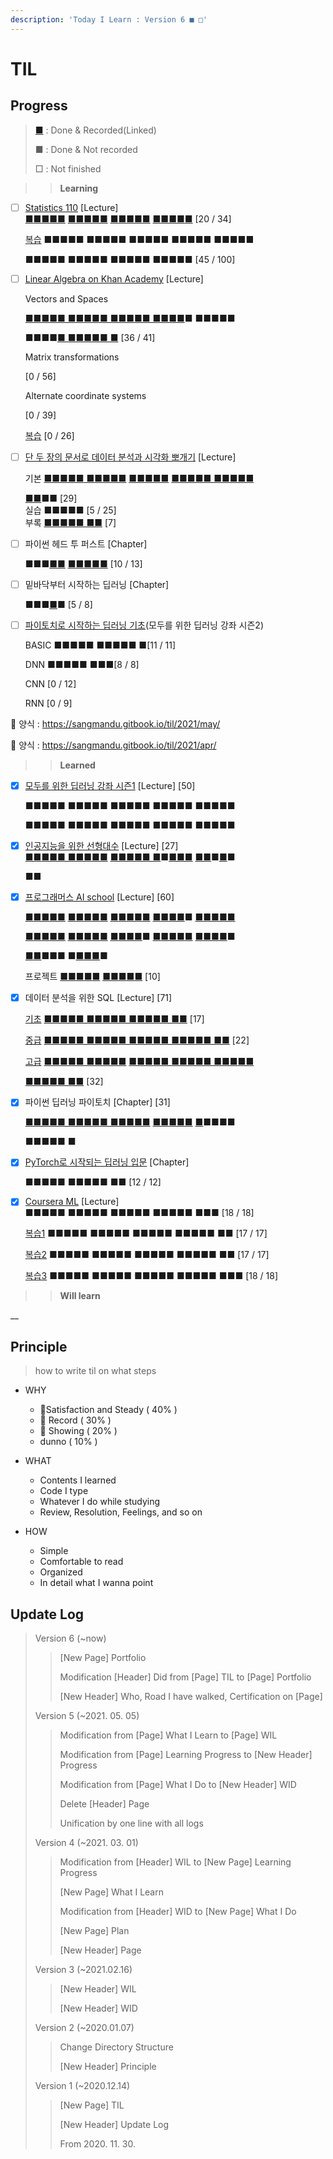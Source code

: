 ```yaml
---
description: 'Today I Learn : Version 6 ■ □'
---
```


# TIL

## Progress

> [■](https://sangmandu.gitbook.io/til/) : Done & Recorded\(Linked\)
>
> ■ : Done & Not recorded
>
> □ : Not finished



> > **Learning**

* [ ] [Statistics 110](https://www.edwith.org/harvardprobability/lecture/29349/) \[Lecture\]  
  [■](https://sangmandu.gitbook.io/til/2021/jan/8)[■](https://sangmandu.gitbook.io/til/2021/jan/12)[■](https://sangmandu.gitbook.io/til/2021/jan/13)[■](https://sangmandu.gitbook.io/til/2021/jan/14)[■](https://sangmandu.gitbook.io/til/2021/jan/17) [■](https://sangmandu.gitbook.io/til/2021/jan/18)[■](https://sangmandu.gitbook.io/til/2021/jan/23)[■](https://sangmandu.gitbook.io/til/2021/jan/24)[■](https://sangmandu.gitbook.io/til/2021/jan/30)[■](https://sangmandu.gitbook.io/til/2021/feb/28) [■](https://sangmandu.gitbook.io/til/2021/mar/7)[■](https://sangmandu.gitbook.io/til/2021/mar/8)[■](https://sangmandu.gitbook.io/til/2021/mar/9)[■](https://sangmandu.gitbook.io/til/2021/mar/10)[■](https://sangmandu.gitbook.io/til/2021/mar/14) [■](https://sangmandu.gitbook.io/til/2021/apr/4)[■](https://sangmandu.gitbook.io/til/2021/apr/5)[■](https://sangmandu.gitbook.io/til/2021/apr/17)[■](https://sangmandu.gitbook.io/til/2021/apr/18)[■](https://sangmandu.gitbook.io/til/2021/apr/19) \[20 / 34\]

  [복습](https://blog.naver.com/mykepzzang/220790435335) ■■■■■ ■■■■■ ■■■■■ ■■■■■ ■■■■■

  ■■■■■ ■■■■■ ■■■■■ ■■■■■ \[45 / 100\]

* [ ] [Linear Algebra on Khan Academy](https://ko.khanacademy.org/math/linear-algebra) \[Lecture\]

  Vectors and Spaces 

  [■■■■■ ■■](https://sangmandu.gitbook.io/til/2021/apr/8)[■■■ ■■■](https://sangmandu.gitbook.io/til/2021/apr/9)[■■ ■■■■](https://sangmandu.gitbook.io/til/2021/apr/10)■ ■■■■■

  ■■■■[■ ■■■■■ ■](https://sangmandu.gitbook.io/til/2021/apr/11)  \[36 / 41\]

  Matrix transformations

  \[0 / 56\]

  Alternate coordinate systems

  \[0 / 39\]

  [복습](https://blog.naver.com/mykepzzang/220980135803) \[0 / 26\]

* [ ] [단 두 장의 문서로 데이터 분석과 시각화 뽀개기](https://inf.run/PLwe) \[Lecture\]

  기본 [■■■■■](https://sangmandu.gitbook.io/til/2021/jan/1)[ ■](https://sangmandu.gitbook.io/til/2021/jan/2)[■■■■](https://sangmandu.gitbook.io/til/2021/jan/3) [■■■■■](https://sangmandu.gitbook.io/til/2021/jan/4) [■■■■■ ■■■■■](https://sangmandu.gitbook.io/til/2021/jan/5)

  [■■](https://sangmandu.gitbook.io/til/2021/jan/5)■■ \[29\]  
  실습 ■■■■■ \[5 / 25\]  
  부록 [■■■■■ ■■](https://sangmandu.gitbook.io/til/2021/mar/24) \[7\]

* [ ] 파이썬 헤드 투 퍼스트 \[Chapter\]

  ■■■[■](https://sangmandu.gitbook.io/til/2021/mar/1)[■](https://sangmandu.gitbook.io/til/2021/mar/5) [■](https://sangmandu.gitbook.io/til/2021/mar/6)[■](https://sangmandu.gitbook.io/til/2021/mar/17)[■](https://sangmandu.gitbook.io/til/2021/mar/19)[■](https://sangmandu.gitbook.io/til/2021/mar/20)[■](https://sangmandu.gitbook.io/til/2021/mar/21) \[10 / 13\]

* [ ] 밑바닥부터 시작하는 딥러닝 \[Chapter\]

  ■■■[■](https://sangmandu.gitbook.io/til/2020/dec/14)■ \[5 / 8\]

* [ ] [파이토치로 시작하는 딥러닝 기초](https://www.boostcourse.org/ai214/home)\(모두를 위한 딥러닝 강좌 시즌2\)

  BASIC ■■■■■ ■■■■■ ■\[11 / 11\]

  DNN ■■■■■ ■■■\[8 / 8\]

  CNN \[0 / 12\]

  RNN \[0 / 9\]



🍚 양식 : https://sangmandu.gitbook.io/til/2021/may/

 🍚  양식 : https://sangmandu.gitbook.io/til/2021/apr/

  


> > **Learned**

* [x] [모두를 위한 딥러닝 강좌 시즌1](https://youtu.be/BS6O0zOGX4E) \[Lecture\] \[50\]

  ■■■■■ ■■■■■ ■■■■■ ■■■■■ ■■■■■

  ■■■■■ ■■■■■ ■■■■■ ■■■■■ ■■■■■

* [x] [인공지능을 위한 선형대수](www.edwith.org/linearalgebra4ai) \[Lecture\] \[27\]  
  [■■](https://sangmandu.gitbook.io/til/2021/jan/8)[■■■ ■■■■■](https://sangmandu.gitbook.io/til/2021/jan/16) [■■■](https://sangmandu.gitbook.io/til/2021/feb/12)[■■ ■](https://sangmandu.gitbook.io/til/2021/feb/13)■[■■■](https://sangmandu.gitbook.io/til/2021/feb/14) [■■](https://sangmandu.gitbook.io/til/2021/feb/20)■[■](https://sangmandu.gitbook.io/til/2021/feb/20)■

  ■■

* [x] [프로그래머스 AI school](https://programmers.co.kr/learn/courses/10821)  \[Lecture\] \[60\]

  [■](https://sangmandu.gitbook.io/til/2020/dec/1)[■■](https://sangmandu.gitbook.io/til/2020/dec/2)[■](https://sangmandu.gitbook.io/til/2020/dec/3)[■](https://sangmandu.gitbook.io/til/2020/dec/4) [■](https://sangmandu.gitbook.io/til/2020/dec/7)[■](https://sangmandu.gitbook.io/til/2020/dec/8)[■](https://sangmandu.gitbook.io/til/2020/dec/9)[■](https://sangmandu.gitbook.io/til/2020/dec/10)[■](https://sangmandu.gitbook.io/til/2020/dec/11) [■](https://sangmandu.gitbook.io/til/2020/dec/14)[■](https://sangmandu.gitbook.io/til/2020/dec/15)[■](https://sangmandu.gitbook.io/til/2020/dec/16)[■](https://sangmandu.gitbook.io/til/2020/dec/17)[■](https://sangmandu.gitbook.io/til/2020/dec/18) [■](https://sangmandu.gitbook.io/til/2020/dec/21)[■](https://sangmandu.gitbook.io/til/2020/dec/26)[■](https://sangmandu.gitbook.io/til/2020/dec/25)[■](https://sangmandu.gitbook.io/til/2020/dec/29)■ [■](https://sangmandu.gitbook.io/til/2021/jan/4)[■■](https://sangmandu.gitbook.io/til/2021/jan/7)[■■](https://sangmandu.gitbook.io/til/2021/jan/8)

  [■](https://sangmandu.gitbook.io/til/2021/jan/11)[■](https://sangmandu.gitbook.io/til/2021/jan/12)[■](https://sangmandu.gitbook.io/til/2021/jan/13)[■](https://sangmandu.gitbook.io/til/2021/jan/14)[■](https://sangmandu.gitbook.io/til/2021/jan/15) [■](https://sangmandu.gitbook.io/til/2021/jan/18)[■](https://sangmandu.gitbook.io/til/2021/jan/19)[■](https://sangmandu.gitbook.io/til/2021/jan/20)[■](https://sangmandu.gitbook.io/til/2021/jan/21)[■](https://sangmandu.gitbook.io/til/2021/jan/22) [■](https://sangmandu.gitbook.io/til/2021/jan/25)[■](https://sangmandu.gitbook.io/til/2021/jan/26)[■](https://sangmandu.gitbook.io/til/2021/jan/27)[■](https://sangmandu.gitbook.io/til/2021/jan/28)■ [■](https://sangmandu.gitbook.io/til/2021/feb/1)[■](https://sangmandu.gitbook.io/til/2021/feb/2)[■](https://sangmandu.gitbook.io/til/2021/feb/3)[■](https://sangmandu.gitbook.io/til/2021/feb/4)[■](https://sangmandu.gitbook.io/til/2021/feb/5) [■](https://sangmandu.gitbook.io/til/2021/feb/15)[■](https://sangmandu.gitbook.io/til/2021/feb/16)[■](https://sangmandu.gitbook.io/til/2021/feb/17)[■](https://sangmandu.gitbook.io/til/2021/feb/18)■

  [■](https://sangmandu.gitbook.io/til/2021/feb/22)[■](https://sangmandu.gitbook.io/til/2021/feb/23)■■■ ■[■](https://sangmandu.gitbook.io/til/2021/mar/2)[■](https://sangmandu.gitbook.io/til/2021/mar/3)[■](https://sangmandu.gitbook.io/til/2021/mar/4)■

  프로젝트 [■](https://sangmandu.gitbook.io/til/2021/mar/23)[■](https://sangmandu.gitbook.io/til/2021/mar/25)[■](https://sangmandu.gitbook.io/til/2021/mar/26)[■](https://sangmandu.gitbook.io/til/2021/mar/28)[■](https://sangmandu.gitbook.io/til/2021/mar/29) [■](https://sangmandu.gitbook.io/til/2021/mar/30)[■](https://sangmandu.gitbook.io/til/2021/mar/31)[■](https://sangmandu.gitbook.io/til/2021/apr/1)[■](https://sangmandu.gitbook.io/til/2021/apr/2)[■](https://sangmandu.gitbook.io/til/2021/apr/3)  \[10\]

* [x] 데이터 분석을 위한 SQL \[Lecture\] \[71\]

  [기초](https://inf.run/dZWm) [■■■■■ ■■■■■ ■](https://sangmandu.gitbook.io/til/2021/jan/29)[■■■■ ■■](https://sangmandu.gitbook.io/til/2021/jan/31) \[17\]

  [중급](https://inf.run/qRzr) [■■■■■ ■■■■■ ■■](https://sangmandu.gitbook.io/til/2021/feb/19)[■■■ ■■■](https://sangmandu.gitbook.io/til/2021/feb/26)[■■ ■■](https://sangmandu.gitbook.io/til/2021/feb/27) \[22\]

  [고급](https://inf.run/3s1i) [■■■■■ ■■■■■](https://sangmandu.gitbook.io/til/2021/mar/11) [■■■■■ ■■](https://sangmandu.gitbook.io/til/2021/mar/12)[■■■ ■■■](https://sangmandu.gitbook.io/til/2021/mar/13)[■■](https://sangmandu.gitbook.io/til/2021/mar/16)

  [■■■■■ ■■](https://sangmandu.gitbook.io/til/2021/mar/16) \[32\]

* [x] 파이썬 딥러닝 파이토치 \[Chapter\] \[31\]

  [■■■■](https://sangmandu.gitbook.io/til/2021/feb/4)[■ ■■■](https://sangmandu.gitbook.io/til/2021/feb/5)[■](https://sangmandu.gitbook.io/til/2021/feb/6)[■ ■■](https://sangmandu.gitbook.io/til/2021/feb/7)[■](https://sangmandu.gitbook.io/til/2021/feb/8)[■■](https://sangmandu.gitbook.io/til/2021/feb/9) [■■](https://sangmandu.gitbook.io/til/2021/feb/10)[■](https://sangmandu.gitbook.io/til/2021/feb/11)[■](https://sangmandu.gitbook.io/til/2021/feb/21)[■](https://sangmandu.gitbook.io/til/2021/feb/24) [■](https://sangmandu.gitbook.io/til/2021/feb/25)■■■■

  ■■■■■ ■

* [x] [PyTorch로 시작되는 딥러닝 입문](https://wikidocs.net/book/2788) \[Chapter\]

  ■■■■■ ■■■■■ ■■ \[12 / 12\]

* [x] [Coursera ML](https://www.coursera.org/learn/machine-learning/home) \[Lecture\]  
  ■■■■■ ■■■■■ ■■■■■ ■■■■■ ■■■ \[18 / 18\]

  [복습1](https://wikidocs.net/book/587) ■■■■■ ■■■■■ ■■■■■ ■■■■■ ■■ \[17 / 17\]

  [복습2](https://junstar92.tistory.com/68) ■■■■■ ■■■■■ ■■■■■ ■■■■■ ■■ \[17 / 17\]

  [복습3](http://soopsaram.com/ml/) ■■■■■ ■■■■■ ■■■■■ ■■■■■ ■■■ \[18 / 18\]





> > **Will learn**



\_\_

## Principle

> how to write til on what steps

* WHY

  * 🥇Satisfaction and Steady \( 40% \)
  * 🥈 Record \( 30% \)
  * 🥉 Showing \( 20% \)
  *  dunno \( 10% \)

* WHAT

  * Contents I learned
  * Code I type
  * Whatever I do while studying
  * Review,  Resolution, Feelings, and so on

* HOW

  * Simple
  * Comfortable to read
  * Organized
  * In detail what I wanna point 



## Update Log

> Version 6 \(~now\)
>
> > \[New Page\] Portfolio
> >
> > Modification \[Header\] Did from \[Page\] TIL to \[Page\] Portfolio
> >
> > \[New Header\] Who, Road I have walked, Certification on \[Page\]
>
> Version 5 \(~2021. 05. 05\)
>
> > Modification from \[Page\] What I Learn to \[Page\] WIL
> >
> > Modification from \[Page\] Learning Progress to \[New Header\] Progress
> >
> > Modification from \[Page\] What I Do to \[New Header\] WID
> >
> > Delete \[Header\] Page
> >
> > Unification by one line with all logs
>
> Version 4 \(~2021. 03. 01\)
>
> > Modification from \[Header\]  WIL to \[New Page\] Learning Progress
> >
> > \[New Page\] What I Learn
> >
> > Modification from \[Header\] WID to \[New Page\] What I Do
> >
> > \[New Page\] Plan
> >
> > \[New Header\] Page
>
> Version 3 \(~2021.02.16\)
>
> > \[New Header\] WIL
> >
> > \[New Header\] WID
>
> Version 2 \(~2020.01.07\)
>
> > Change Directory Structure
> >
> > \[New Header\] Principle
>
> Version 1 \(~2020.12.14\) 
>
> > \[New Page\] TIL
> >
> > \[New Header\] Update Log
> >
> > From 2020. 11. 30.

## 

